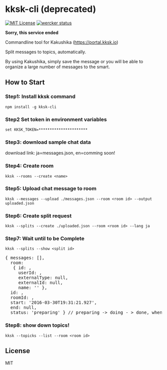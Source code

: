 # kksk-cli (deprecated)
[![MIT License](http://img.shields.io/badge/license-MIT-blue.svg?style=flat)](LICENSE)
[![wercker status](https://app.wercker.com/status/2a09575a0627a542768d0a5a9d81b500/s/master "wercker status")](https://app.wercker.com/project/bykey/2a09575a0627a542768d0a5a9d81b500)

**Sorry, this service ended**

Commandline tool for Kakushika (https://portal.kksk.io)

Split messages to topics, automatically.

By using Kakushika, simply save the message or you will be able to organize a large number of messages to the smart.

## How to Start

### Step1: Install kksk command

```npm install -g kksk-cli```

### Step2 Set token in environment variables

```set KKSK_TOKEN=**********************```

### Step3: download sample chat data
download link: ja=messages.json, en=comming soon!

### Step4: Create room

```kksk --rooms --create <name>```

### Step5: Upload chat message to room

```kksk --messages --upload ./messages.json --room <room id> --output uploaded.json```

### Step6: Create split request

```kksk --splits --create ./uploaded.json --room <room id> --lang ja```

### Step7: Wait until to be Complete

```kksk --splits --show <split id>```

<pre>{ messages: [],
  room:
   { id: ,
     userId: ,
     externalType: null,
     externalId: null,
     name: '' },
  id: ,
  roomId: ,
  start: '2016-03-30T19:31:21.927',
  end: null,
  status: 'preparing' } // preparing -> doing - > done, when it be set cancelled or faild, request has error. </pre>

### Step8: show down topics!

```kksk --topicks --list --room <room id>```

## License

MIT
